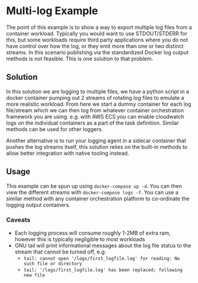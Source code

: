 # Multi-log Example

The point of this example is to show a way to export multiple log files from a container workload. Typically you would want to use STDOUT/STDERR for this, but some workloads require third party applications where you do not have control over how the log, or they emit more than one or two distinct streams. In this scenario publishing via the standardized Docker log output methods is not feasible. This is one solution to that problem.

## Solution

In this solution we are logging to multiple files, we have a python script in a docker container pumping out 2 streams of rotating log files to emulate a more realistic workload. From here we start a dummy container for each log file/stream which we can then log from whatever container orchestration framework you are using. e.g. with AWS ECS you can enable cloudwatch logs on the individual containers as a part of the task definition. Similar methods can be used for other loggers.

Another alternative is to run your logging agent in a sidecar container that pushes the log streams itself, this solution relies on the built-in methods to allow better integration with native tooling instead.

## Usage

This example can be spun up using `docker-compose up -d`. You can then view the different streams with `docker-compose logs -f`. You can use a similar method with any container orchestration platform to co-ordinate the logging output containers.

### Caveats

- Each logging process will consume roughly 1-2MB of extra ram, however this is typically negligible to most workloads
- GNU tail will print informational messages about the log file status to the stream that cannot be turned off, e.g:
  - `tail: cannot open '/logs/first_logfile.log' for reading: No such file or directory`
  - `tail: '/logs/first_logfile.log' has been replaced; following new file`

